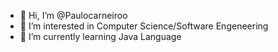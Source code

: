 - 👋 Hi, I’m @Paulocarneiroo
- 👀 I’m interested in Computer Science/Software Engeneering 
- 🌱 I’m currently learning Java Language
<!---
Paulocarneiroo/Paulocarneiroo is a ✨ special ✨ repository because its `README.md` (this file) appears on your GitHub profile.
You can click the Preview link to take a look at your changes.
--->
